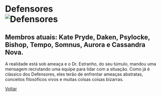 # Defensores <br> ![Defensores](https://eb6f93.a2cdn1.secureserver.net/wp-content/uploads/2022/04/todas-equipes-marvel-250422-6.jpg)
## Membros atuais:  Kate Pryde, Daken, Psylocke, Bishop, Tempo, Somnus, Aurora e Cassandra Nova.

A realidade está sob ameaça e o Dr. Estranho, do seu túmulo, mandou uma mensagem recrutando uma equipe para lidar com a situação. Como já é clássico dos Defensores, eles terão de enfrentar ameaças abstratas, conceitos filosóficos vivos e muitas coisas coisas bizarras.

[Voltar](README.md)

